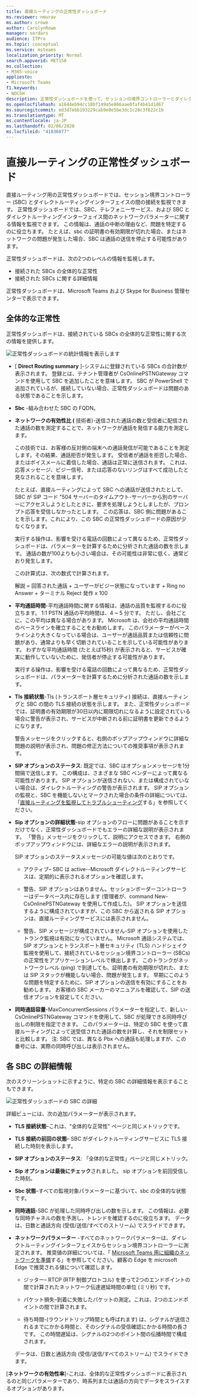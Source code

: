 ```yaml
---
title: 直接ルーティングの正常性ダッシュボード
ms.reviewer: nmurav
ms.author: crowe
author: CarolynRowe
manager: serdars
audience: ITPro
ms.topic: conceptual
ms.service: msteams
localization_priority: Normal
search.appverid: MET150
ms.collection:
- M365-voice
appliesto:
- Microsoft Teams
f1.keywords:
- NOCSH
description: 正常性ダッシュボードを使って、セッションの境界コントローラーとダイレクトルーティングの間の接続を監視する方法について説明します。
ms.openlocfilehash: a1644eb94cc18bf149a5e866aae0faf4b41d1d67
ms.sourcegitcommit: ed3d7ebb193229cab9e0e5be3dc1c28c3f622c1b
ms.translationtype: MT
ms.contentlocale: ja-JP
ms.lasthandoff: 02/06/2020
ms.locfileid: "41836077"
---
```

# <a name="health-dashboard-for-direct-routing"></a>直接ルーティングの正常性ダッシュボード

直接ルーティング用の正常性ダッシュボードでは、セッション境界コントローラー (SBC) とダイレクトルーティングインターフェイスの間の接続を監視できます。  正常性ダッシュボードでは、SBC、テレフォニーサービス、および SBC とダイレクトルーティングインターフェイス間のネットワークパラメーターに関する情報を監視できます。 この情報は、通話の中断の理由など、問題を特定するのに役立ちます。 たとえば、sbc の証明書の有効期限が切れた場合、またはネットワークの問題が発生した場合、SBC は通話の送信を停止する可能性があります。  

正常性ダッシュボードは、次の2つのレベルの情報を監視します。

- 接続された SBCs の全体的な正常性
- 接続された SBCs に関する詳細情報

正常性ダッシュボードは、Microsoft Teams および Skype for Business 管理センターで表示できます。


## <a name="overall-health"></a>全体的な正常性

正常性ダッシュボードは、接続されている SBCs の全体的な正常性に関する次の情報を提供します。

 ![正常性ダッシュボードの統計情報を表示します](media/direct-routing-dashboard-stats1.png)

- [ **Direct Routing summary** ]-システムに登録されている SBCs の合計数が表示されます。 登録とは、テナント管理者が CsOnlinePSTNGateway コマンドを使用して SBC を追加したことを意味します。 SBC が PowerShell で追加されているが、接続していない場合、正常性ダッシュボードは問題のある状態であることを示します。

- **Sbc** -組み合わせた SBC の FQDN。

- **ネットワークの有効性比 (** 技術者)-送信された通話の数と受信者に配信された通話の数を測定することで、ネットワークが通話を発信する能力を測定します。  

   この技術では、お客様の反対側の端末への通話発信が可能であることを測定します。その結果、通話拒否が発生します。  受信者が通話を拒否した場合、またはボイスメールに着信した場合、通話は正常に送信されます。 これは、応答メッセージ、ビジー信号、または応答のないリングはすべて成功したと見なされることを意味します。 
  
   たとえば、直接ルーティングによって SBC への通話が送信されたとして、SBC が SIP コード "504 サーバーのタイムアウト-サーバーから別のサーバーにアクセスしようとしたときに、要求を処理しようとしましたが、プロンプト応答を受信しなかったとします。 この応答は、SBC 側に問題があることを示します。これにより、この SBC の正常性ダッシュボードの原因が少なくなります。 
  
   実行する操作は、影響を受ける電話の回数によって異なるため、正常性ダッシュボードは、パラメーターを計算するために分析された通話の数を示します。 通話の数が100よりも小さい場合は、その可能性は非常に低く、通常どおり発生します。 

   この計算式は、次の数式で計算されます。

   解説 = 回答された通話 + ユーザーがビジー状態になっています + Ring no Answer + ターミナル Reject 発作 x 100

 
- **平均通話時間**-平均通話時間に関する情報は、通話の品質を監視するのに役立ちます。 1:1 PSTN 通話の平均時間は、4 ~ 5 分です。  ただし、会社ごとに、この平均は異なる場合があります。  Microsoft は、会社の平均通話時間のベースラインを確立することをお勧めします。 このパラメーターがベースラインより大きくなっている場合は、ユーザーが通話品質または信頼性に問題があり、通常よりも早く切断されていることを示している可能性があります。 わずかな平均通話時間 (たとえば15秒) が表示されると、サービスが確実に動作していないために、発信者が停止する可能性があります。 

   実行する操作は、影響を受ける電話の回数によって異なるため、正常性ダッシュボードは、パラメーターを計算するために分析された通話の数を示します。

- **Tls 接続状態**-Tls (トランスポート層セキュリティ) 接続は、直接ルーティングと SBC の間の TLS 接続の状態を示します。 また、正常性ダッシュボードでは、証明書の有効期限が30日以内に期限切れになるように設定されている場合に警告が表示され、サービスが中断される前に証明書を更新できるようになります。

   警告メッセージをクリックすると、右側のポップアップウィンドウに詳細な問題の説明が表示され、問題の修正方法についての推奨事項が表示されます。

- **SIP オプションのステータス**: 既定では、SBC はオプションメッセージを1分間隔で送信します。 この構成は、さまざまな SBC ベンダーによって異なる可能性があります。 SIP オプションが送信されない、または構成されていない場合は、ダイレクトルーティングの警告が表示されます。 SIP オプションの監視と、SBC を機能しないとマークされた場合の条件の詳細については、「[直接ルーティングを監視してトラブルシューティング](direct-routing-monitor-and-troubleshoot.md)する」を参照してください。

- **Sip オプションの詳細状態**-sip オプションのフローに問題があることを示すだけでなく、正常性ダッシュボードでもエラーの詳細な説明が表示されます。 「警告」メッセージをクリックして、説明にアクセスできます。 右側のポップアップウィンドウには、詳細なエラーの説明が表示されます。

   SIP オプションのステータスメッセージの可能な値は次のとおりです。

    - アクティブ– SBC は active--Microsoft ダイレクトルーティングサービスは、定期的に表示されるオプションを確認します。

    - 警告、SIP オプションはありません。セッションボーダーコントローラーはデータベース内に存在します (管理者が、command New-CsOnlinePSTNGateway を使用して作成した)。 SIP オプションを送信するように構成されていますが、この SBC から返される SIP オプションは、直接ルーティングサービスには表示されません。

    - 警告、SIP メッセージが構成されていません-SIP オプションを使用したトランク監視は有効になっていません。 Microsoft 通話システムでは、SIP オプションとトランスポート層セキュリティ (TLS) ハンドシェイク監視を使用して、接続されているセッション境界コントローラー (SBCs) の正常性をアプリケーションレベルで検出します。 このトランクがネットワークレベル (ping) で到達しても、証明書の有効期限が切れた、または SIP スタックが機能しない場合、問題が発生します。 早期にこのような問題を特定するために、SIP オプションの送信を有効にすることをお勧めします。 お客様の SBC メーカーのマニュアルを確認して、SIP の送信オプションを設定してください。 

- **同時通話容量**-MaxConcurrentSessions パラメーターを指定して、新しい-CsOnlinePSTNGateway コマンドを使用して、SBC が処理できる同時呼び出しの制限を指定できます。 このパラメーターは、特定の SBC を使って直接ルーティングによって送受信された通話の数を計算し、それを制限セットと比較します。 注: SBC では、異なる Pbx への通話も処理しますが、この番号には、実際の同時呼び出しは表示されません。


## <a name="detailed-information-for-each-sbc"></a>各 SBC の詳細情報

次のスクリーンショットに示すように、特定の SBC の詳細情報を表示することもできます。

![正常性ダッシュボードの SBC の詳細](media/direct-routing-dashboard-SBC-detail1.png)


詳細ビューには、次の追加パラメーターが表示されます。

- **TLS 接続状態**–これは、"全体的な正常性" ページと同じメトリックです。

- **TLS 接続の前回の状態**– SBC がダイレクトルーティングサービスに TLS 接続した時刻を表示します。

- **SIP オプションのステータス**: 「全体的な正常性」ページと同じメトリック。

- **Sip オプションは最後にチェック**されました。 sip オプションを前回受信した時刻。

- **Sbc 状態**–すべての監視対象パラメーターに基づいて、sbc の全体的な状態です。

- **同時通話**-SBC が処理した同時呼び出しの数を示します。 この情報は、必要な同時チャネルの数を予測し、トレンドを確認するのに役立ちます。 データは、日数と通話方向 (受信/送信/すべてのストリーム) でスライドできます。

- **ネットワークパラメーター** -すべてのネットワークパラメーターは、ダイレクトルーティングインターフェイスからセッション境界コントローラーに測定されます。 推奨値の詳細については、「 [Microsoft Teams 用に組織のネットワークを準備](https://docs.microsoft.com/en-us/microsoftteams/prepare-network)する」を参照してください。顧客の Edge を microsoft Edge で推奨される値について確認します。

   - ジッター– RTCP (RTP 制御プロトコル) を使って2つのエンドポイントの間で計算されたネットワーク伝達遅延時間の単位 (ミリ秒) です。

   - パケット損失–到着に失敗したパケットの測定。これは、2つのエンドポイントの間で計算されます。

   - 待ち時間-(ラウンドトリップ時間とも呼ばれます) は、シグナルが送信されるまでにかかる時間と、そのシグナルの受信確認にかかる時間の長さです。 この時間遅延は、シグナルの2つのポイント間の伝播時間で構成されます。

   データは、日数と通話方向 (受信/送信/すべてのストリーム) でスライドできます。

[**ネットワークの有効性率**]-これは、全体的な正常性ダッシュボードに表示されるのと同じパラメーターであり、時系列または通話の方向でデータをスライスするオプションがあります。




